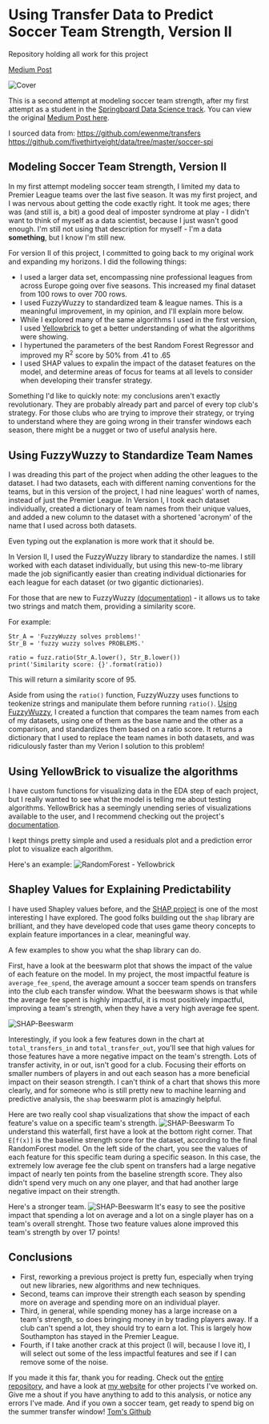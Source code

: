 # Using Transfer Data to Predict Soccer Team Strength, Version II
Repository holding all work for this project

[Medium Post]()

![Cover](https://miro.medium.com/max/9650/0*wPuBg7ZwWs8Fpg4V)

This is a second attempt at modeling soccer team strength, after my first attempt as a student in the [Springboard Data Science track](https://www.springboard.com/). You can view the original [Medium Post here](https://medium.com/analytics-vidhya/transfer-windows-predicting-english-premier-league-club-ratings-779b37008353).

I sourced data from: 
https://github.com/ewenme/transfers
https://github.com/fivethirtyeight/data/tree/master/soccer-spi

## Modeling Soccer Team Strength, Version II
In my first attempt modeling soccer team strength, I limited my data to Premier League teams over the last five season. It was my first project, and I was nervous about getting the code exactly right. It took me ages; there was (and still is, a bit) a good deal of imposter syndrome at play - I didn't want to think of myself as a data scientist, because I just wasn't good enough. I'm still not using that description for myself - I'm a data **something**, but I know I'm still new.

For version II of this project, I committed to going back to my original work and expanding my horizons. I did the following things:
 - I used a larger data set, encompassing nine professional leagues from across Europe going over five seasons. This increased my final dataset from 100 rows to over 700 rows.
 - I used FuzzyWuzzy to standardized team & league names. This is a meaningful improvement, in my opinion, and I'll explain more below.
 - While I explored many of the same algorithms I used in the first version, I used [Yellowbrick](https://www.scikit-yb.org/en/latest/) to get a better understanding of what the algorithms were showing.
 - I hypertuned the parameters of the best Random Forest Regressor and improved my R<sup>2</sup> score by 50% from .41 to .65
 - I used SHAP values to expalin the impact of the dataset features on the model, and determine areas of focus for teams at all levels to consider when developing their transfer strategy.

Something I'd like to quickly note: my conclusions aren't exactly revolutionary. They are probably already part and parcel of every top club's strategy. For those clubs who are trying to improve their strategy, or trying to understand where they are going wrong in their transfer windows each season, there might be a nugget or two of useful analysis here.


## Using FuzzyWuzzy to Standardize Team Names
I was dreading this part of the project when adding the other leagues to the dataset. I had two datasets, each with different naming conventions for the teams, but in this version of the project, I had nine leagues' worth of names, instead of just the Premier League. In Version I, I took each dataset individually, created a dictionary of team names from their unique values, and added a new column to the dataset with a shortened 'acronym' of the name that I used across both datasets.

Even typing out the explanation is more work that it should be.

In Version II, I used the FuzzyWuzzy library to standardize the names. I still worked with each dataset individually, but using this new-to-me library made the job significantly easier than creating individual dictionaries for each league for each dataset (or two gigantic dictionaries).

For those that are new to FuzzyWuzzy [(documentation)](https://pypi.org/project/fuzzywuzzy/) - it allows us to take two strings and match them, providing a similarity score.

For example:
```python3
Str_A = 'FuzzyWuzzy solves problems!'
Str_B = 'fuzzy wuzzy solves PROBLEMS.'

ratio = fuzz.ratio(Str_A.lower(), Str_B.lower())
print('Similarity score: {}'.format(ratio))
```
This will return a similarity score of 95.

Aside from using the `ratio()` function, FuzzyWuzzy uses functions to teokenize strings and manipulate them before running `ratio()`. [Using FuzzyWuzzy](https://github.com/tdraths/spi_transfers_global/blob/main/notebooks/full_data/Fuzzy_Wuzzy_team_names.ipynb), I created a function that compares the team names from each of my datasets, using one of them as the base name and the other as a comparison, and standardizes them based on a ratio score. It returns a dictionary that I used to replace the team names in both datasets, and was ridiculously faster than my Verion I solution to this problem!

## Using YellowBrick to visualize the algorithms
I have custom functions for visualizing data in the EDA step of each project, but I really wanted to see what the model is telling me about testing algorithms. YellowBrick has a seemingly unending series of visualizations available to the user, and I recommend checking out the project's [documentation](https://www.scikit-yb.org/en/latest/).

I kept things pretty simple and used a residuals plot and a prediction error plot to visualize each algorithm. 

Here's an example: ![RandomForest - Yellowbrick](https://github.com/tdraths/spi_transfers_global/blob/main/Screenshot%202021-08-10%2011.45.25%20PM.png)


## Shapley Values for Explaining Predictability
I have used Shapley values before, and the [SHAP project](https://shap.readthedocs.io/en/latest/index.html#) is one of the most interesting I have explored. The good folks building out the `shap` library are brilliant, and they have developed code that uses game theory concepts to explain feature importances in a clear, meaningful way.

A few examples to show you what the shap library can do.

First, have a look at the beeswarm plot that shows the impact of the value of each feature on the model. In my project, the most impactful feature is `average_fee_spend`, the average amount a soccer team spends on transfers into the club each transfer window. What the beeswarm shows is that while the average fee spent is highly impactful, it is most positively impactful, improving a team's strength, when they have a very high average fee spent.

![SHAP-Beeswarm](https://github.com/tdraths/spi_transfers_global/blob/main/Screenshot%202021-08-10%2011.53.17%20PM.png)

Interestingly, if you look a few features down in the chart at `total_transfers_in` and `total_transfer_out`, you'll see that high values for those features have a more negative impact on the team's strength. Lots of transfer activity, in or out, isn't good for a club. Focusing their efforts on smaller numbers of players in and out each season has a more beneficial impact on their season strength. I can't think of a chart that shows this more clearly, and for someone who is still pretty new to machine learning and predictive analysis, the `shap` beeswarm plot is amazingly helpful.

 Here are two really cool shap visualizations that show the impact of each feature's value on a specific team's strength.
![SHAP-Beeswarm](https://github.com/tdraths/spi_transfers_global/blob/main/Screenshot%202021-08-11%2012.12.13%20AM.png)
To understand this waterfall, first have a look at the bottom right corner. That `E[f(x)]` is the baseline strength score for the dataset, according to the final RandomForest model. On the left side of the chart, you see the values of each feature for this specific team during a specific season. In this case, the extremely low average fee the club spent on transfers had a large negative impact of nearly ten points from the baseline strength score. They also didn't spend very much on any one player, and that had another large negative impact on their strength.

Here's a stronger team.
![SHAP-Beeswarm](https://github.com/tdraths/spi_transfers_global/blob/main/Screenshot%202021-08-11%2012.11.39%20AM.png)
It's easy to see the positive impact that spending a lot on average and a lot on a single player has on a team's overall strenght. Those two feature values alone improved this team's strength by over 17 points!


## Conclusions
 - First, reworking a previous project is pretty fun, especially when trying out new libraries, new algorithms and new techniques.
 - Second, teams can improve their strength each season by spending more on average and spending more on an individual player.
 - Third, in general, while spending money has a large increase on a team's strength, so does bringing money in by trading players away. If a club can't spend a lot, they should try to earn a lot. This is largely how Southampton has stayed in the Premier League.
 - Fourth, if I take another crack at this project (I will, because I love it), I will select out some of the less impactful features and see if I can remove some of the noise.
 

If you made it this far, thank you for reading. Check out the [entire repository](https://github.com/tdraths/spi_transfers_global), and have a look at [my website](https://tdraths.github.io/) for other projects I've worked on. Give me a shout if you have anything to add to this analysis, or notice any errors I've made. And if you own a soccer team, get ready to spend big on the summer transfer window!
[Tom's Github](https://github.com/tdraths)


